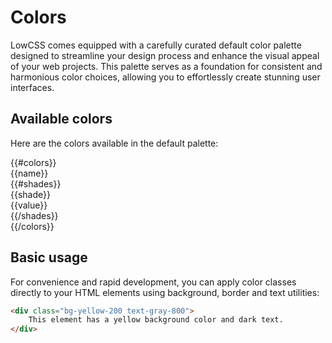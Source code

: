 # Colors

LowCSS comes equipped with a carefully curated default color palette designed to streamline your design process and enhance the visual appeal of your web projects. This palette serves as a foundation for consistent and harmonious color choices, allowing you to effortlessly create stunning user interfaces.

## Available colors

Here are the colors available in the default palette:

<div class="">
    {{#colors}}
    <div class="mb-4">
        <div class="text-lg font-bold mb-1">{{name}}</div>
        <div class="w-full grid grid-cols-3 md:grid-cols-11 gap-2">
            {{#shades}}
            <div class="w-full">
                <div class="bg-{{name}} rounded w-full h-10 mb-2"></div>
                <div class="text-xs text-gray-700 font-bold">{{shade}}</div>
                <div class="text-3xs text-gray-600 font-medium">{{value}}</div>
            </div>
            {{/shades}}
        </div>
    </div>
    {{/colors}}
</div>

## Basic usage

For convenience and rapid development, you can apply color classes directly to your HTML elements using background, border and text utilities:

```html
<div class="bg-yellow-200 text-gray-800">
    This element has a yellow background color and dark text.
</div>
```
